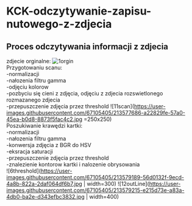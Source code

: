 # KCK-odczytywanie-zapisu-nutowego-z-zdjecia
## Proces odczytywania informacji z zdjecia

zdjecie orginalne:
![1orgin](https://user-images.githubusercontent.com/67105405/213574846-ce7a2b46-f85a-4b94-940c-582260efca72.jpg)
<br />
Przygotowaniu scanu: <br />
-normalizacji <br />
-nałozenia filtru gamma <br />
-odjęciu kolorow <br />
-pozbyciu się cieni z zdjęcia, odjęciu z zdjecia rozswietlonego rozmazanego zdjecia <br />
-przepuszczenie zdjęcia przez threshold
![11scan](https://user-images.githubusercontent.com/67105405/213577686-a22829fe-57a0-45ea-b0d8-8873f5fac4c2.jpg =250x250)
<br />
Poszukiwanie krawędzi kartki:<br />
-normalizacji<br />
-nałozenia filtru gamma<br />
-konwersja zdjęcia z BGR do HSV<br />
-eksracja saturacji<br />
-przepuszczenie zdjęcia przez threshold<br />
-znalezienie kontorow kartki i nalozenie obrysowania<br />
![6threshold](https://user-images.githubusercontent.com/67105405/213579189-56d0132f-9ecd-4a8b-822a-2daf064df6b7.jpg | width=300)
![12outLine](https://user-images.githubusercontent.com/67105405/213579215-e215d73e-a83a-4db0-ba2e-d343efbc3832.jpg | width=400)
